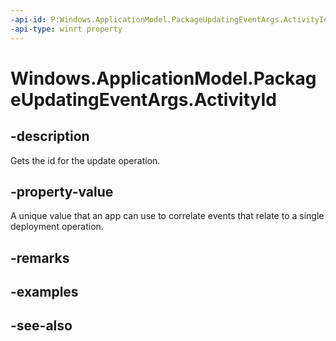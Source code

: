 ```yaml
---
-api-id: P:Windows.ApplicationModel.PackageUpdatingEventArgs.ActivityId
-api-type: winrt property
---
```


<!-- Property syntax
public System.Guid ActivityId { get; }
-->

# Windows.ApplicationModel.PackageUpdatingEventArgs.ActivityId

## -description
Gets the id for the update operation.

## -property-value
A unique value that an app can use to correlate events that relate to a single deployment operation.

## -remarks

## -examples

## -see-also
